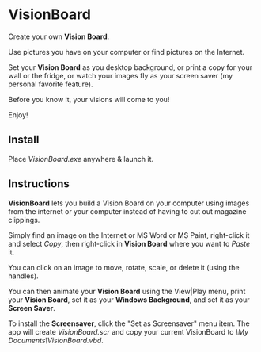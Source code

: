 # VisionBoard

Create your own **Vision Board**.

Use pictures you have on your computer or find pictures on the Internet. 

Set your **Vision Board** as you desktop background, or print a copy for your wall or the fridge, or watch your images fly as your screen saver (my personal favorite feature).

Before you know it, your visions will come to you!

Enjoy!

## Install

Place *VisionBoard.exe* anywhere & launch it.

## Instructions

**VisionBoard** lets you build a Vision Board on your computer using images from the internet or your computer instead of having to cut out magazine clippings.

Simply find an image on the Internet or MS Word or MS Paint, right-click it and select *Copy*, then right-click in **Vision Board** where you want to *Paste* it.

You can click on an image to move, rotate, scale, or delete it (using the handles).

You can then animate your **Vision Board** using the View|Play menu, print your **Vision Board**, set it as your **Windows Background**, and set it as your **Screen Saver**.

To install the **Screensaver**, click the "Set as Screensaver" menu item.  The app will create *VisionBoard.scr* and copy your current VisionBoard to *\My Documents\VisionBoard.vbd*.
